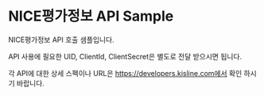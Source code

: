 # NICE평가정보 API Sample
NICE평가정보 API 호출 샘플입니다.

API 사용에 필요한 UID, ClientId, ClientSecret은 별도로 전달 받으시면 됩니다.

각 API에 대한 상세 스펙이나 URL은 https://developers.kisline.com에서 확인 하시기 바랍니다.